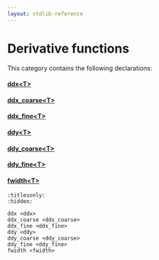 ```yaml
---
layout: stdlib-reference
---
```

# Derivative functions

This category contains the following declarations:

#### [ddx\<T\>](ddx.md)

#### [ddx\_coarse\<T\>](ddx_coarse.md)

#### [ddx\_fine\<T\>](ddx_fine.md)

#### [ddy\<T\>](ddy.md)

#### [ddy\_coarse\<T\>](ddy_coarse.md)

#### [ddy\_fine\<T\>](ddy_fine.md)

#### [fwidth\<T\>](fwidth.md)


```{toctree}
:titlesonly:
:hidden:

ddx <ddx>
ddx_coarse <ddx_coarse>
ddx_fine <ddx_fine>
ddy <ddy>
ddy_coarse <ddy_coarse>
ddy_fine <ddy_fine>
fwidth <fwidth>
```

<script>
// Fix .md links to .html when on ReadTheDocs
if (window.location.hostname.includes('readthedocs') || 
    window.location.hostname.includes('rtfd.io')) {
  document.addEventListener('DOMContentLoaded', function() {
    const links = document.querySelectorAll('a');
    links.forEach(link => {
      if (link.getAttribute('href') && link.getAttribute('href').endsWith('.md')) {
        link.href = link.href.replace(/\.md($|#|\?)/, '.html$1');
      }
    });
  });
}
</script>
